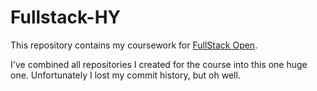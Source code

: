 # Fullstack-HY

This repository contains my coursework for [FullStack Open](https://fullstackopen.com/).

I've combined all repositories I created for the course into this one huge one. Unfortunately I lost my commit history, but oh well.
